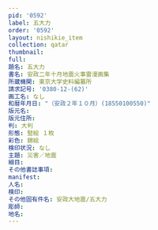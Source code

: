 ```yaml
---
pid: '0592'
label: 五大力
order: '0592'
layout: nishikie_item
collection: qatar
thumbnail: 
full: 
題名: 五大力
書名: 安政二年十月地震火事雷漫画集
所蔵機関: 東京大学史料編纂所
請求記号: '0380-12-(62)'
画工名: なし
和暦年月日: "（安政２年１０月）(18550100550)"
版元名: 
版元住所: 
判: 大判
形態: 竪絵 １枚
彩色: 錦絵
検印状況: なし
主題: 災害／地震
細目: 
その他書誌事項: 
manifest: 
人名: 
検印: 
その他固有件名: 安政大地震/五大力
彫師: 
地名: 
---
```


